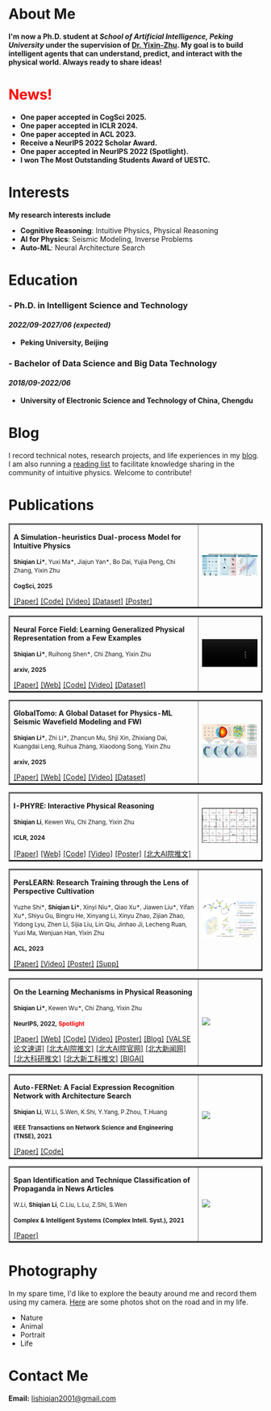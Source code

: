# About Me

**I'm now a Ph.D. student at *School of Artificial Intelligence, Peking University* under the supervision of [Dr. Yixin-Zhu](https://yzhu.io). My goal is to build intelligent agents that can understand, predict, and interact with the physical world. Always ready to share ideas!**

# <font color=red>News!</font> 
* **One paper accepted in CogSci 2025.**
* **One paper accepted in ICLR 2024.**
* **One paper accepted in ACL 2023.**
* **Receive a NeurIPS 2022 Scholar Award.**
* **One paper accepted in NeurIPS 2022 (Spotlight).**
* **I won The Most Outstanding Students Award of UESTC.**

# Interests

**My research interests include**

* **Cognitive Reasoning**: Intuitive Physics, Physical Reasoning
* **AI for Physics**: Seismic Modeling, Inverse Problems
* **Auto-ML**: Neural Architecture Search

# Education

### - Ph.D. in Intelligent Science and Technology
#### _2022/09-2027/06 (expected)_
  * **Peking University, Beijing**

### - Bachelor of Data Science and Big Data Technology
#### _2018/09-2022/06_
  * **University of Electronic Science and Technology of China, Chengdu**

# Blog
I record technical notes, research projects, and life experiences in my [blog](https://blog-shiqian.vercel.app/). I am also running a [reading list](https://github.com/lishiqianhugh/Intuitive_Physics_Reading_List) to facilitate knowledge sharing in the community of intuitive physics. Welcome to contribute!

# Publications

<table border="2">
  <tr>
    <td width="75%">
       <p><b>A Simulation-heuristics Dual-process Model for Intuitive Physics</b></p>
       <p><small><b>Shiqian Li*</b>, Yuxi Ma*, Jiajun Yan*, Bo Dai, Yujia Peng, Chi Zhang, Yixin Zhu </small></p>
       <p><small><b>CogSci, 2025</b></small></p>
       <a href="https://yzhu.io/publication/intuitive2025cogsci/paper.pdf">[Paper]</a>
       <a href="https://github.com/lishiqianhugh/DualModel">[Code]</a>
       <a href="https://vimeo.com/1073941780">[Video]</a>
       <a href="https://drive.google.com/file/d/1R6x_3L0DQFJ3HU0yYvjkhPGKA94tzNok/view?usp=sharing">[Dataset]</a>
       <a href="https://yzhu.io/publication/intuitive2025cogsci/poster.pdf">[Poster]</a>
    </td>
    <td width="25%">
      <img src="figures/simheu.jpg" width="100%">
    </td>
  </tr>
</table>

<table border="2">
  <tr>
    <td width="75%">
       <p><b>Neural Force Field: Learning Generalized Physical Representation from a Few Examples</b></p>
       <p><small><b>Shiqian Li*</b>, Ruihong Shen*, Chi Zhang, Yixin Zhu </small></p>
       <p><small><b>arxiv, 2025</b></small></p>
       <a href="https://arxiv.org/pdf/2502.08987">[Paper]</a>
       <a href="https://neuralforcefield.github.io/">[Web]</a>
       <a href="https://github.com/lishiqianhugh/NeuralForceField">[Code]</a>
       <a href="https://vimeo.com/1055247476">[Video]</a>
       <a href="https://drive.google.com/file/d/1n5P7RiK1V7LxRJW8mvLL-QeDzHF7d75O/view">[Dataset]</a>
    </td>
    <td width="25%">
      <video controls autoplay muted loop style="width: 100%; height: auto;">
          <source src="figures/more_step_hole_1.mp4" type="video/mp4">
          Your browser does not support the video tag.
      </video>
    </td>
  </tr>
</table>

<table border="2">
  <tr>
    <td width="75%">
       <p><b>GlobalTomo: A Global Dataset for Physics-ML Seismic Wavefield Modeling and FWI</b></p>
       <p><small><b>Shiqian Li*</b>, Zhi Li*, Zhancun Mu, Shji Xin, Zhixiang Dai, Kuangdai Leng, Ruihua Zhang, Xiaodong Song, Yixin Zhu </small></p>
       <p><small><b>arxiv, 2025</b></small></p>
       <a href="https://arxiv.org/pdf/2406.18202v2">[Paper]</a>
       <a href="https://global-tomo.github.io/">[Web]</a>
       <a href="https://github.com/lishiqianhugh/GlobalTomo">[Code]</a>
       <a href="https://vimeo.com/957588046">[Video]</a>
       <a href="https://huggingface.co/datasets/lishiqianhugh/globaltomo">[Dataset]</a>
    </td>
    <td width="25%">
      <img src="figures/globaltomo.jpg" width="100%">
    </td>
  </tr>
</table>

<table border="2">
  <tr>
    <td width="75%">
       <p><b>I-PHYRE: Interactive Physical Reasoning</b></p>
       <p><small><b>Shiqian Li</b>, Kewen Wu, Chi Zhang, Yixin Zhu </small></p>
       <p><small><b>ICLR, 2024</b></small></p>
       <a href="https://arxiv.org/abs/2312.03009">[Paper]</a>
       <a href="https://lishiqianhugh.github.io/IPHYRE">[Web]</a>
       <a href="https://github.com/lishiqianhugh/IPHYRE">[Code]</a>
       <a href="https://vimeo.com/793260764/2f77f9d5cb">[Video]</a>
       <a href="https://yzhu.io/publication/intuitive2024iclr/poster.pdf">[Poster]</a>
       <a href="https://mp.weixin.qq.com/s/QRIgozzM4rYDfqel3Pme-Q">[北大AI院推文]</a>
    </td>
    <td width="25%">
      <img src="figures/IPHYRE.jpg" width="100%">
    </td>
  </tr>
</table>

<table border="2">
  <tr>
    <td width="75%">
       <p><b>PersLEARN: Research Training through the Lens of Perspective Cultivation</b></p>
       <p><small>Yuzhe Shi*, <b>Shiqian Li*</b>, Xinyi Niu*, Qiao Xu*, Jiawen Liu*, Yifan Xu*, Shiyu Gu, Bingru He, Xinyang Li, Xinyu Zhao, Zijian Zhao, Yidong Lyu, Zhen Li, Sijia Liu, Lin Qiu, Jinhao Ji, Lecheng Ruan, Yuxi Ma, Wenjuan Han, Yixin Zhu</small></p>
       <p><small><b>ACL, 2023</b></small></p>
       <a href="https://yzhu.io/publication/perslearn2023acl-demo/paper.pdf">[Paper]</a>
     <a href="https://vimeo.com/841274365">[Video]</a>
     <a href="https://yzhu.io/publication/perslearn2023acl-demo/poster.pdf">[Poster]</a>
     <a href="https://yzhu.io/publication/perslearn2023acl-demo/supp.pdf">[Supp]</a>
    </td>
    <td width="25%">
      <img src="figures/PersLEARN.jpg" width="100%">
    </td>
  </tr>
</table>

<table border="2">
  <tr>
    <td width="75%">
       <p><b>On the Learning Mechanisms in Physical Reasoning</b></p>
       <p><small><b>Shiqian Li*</b>, Kewen Wu*, Chi Zhang, Yixin Zhu </small></p>
       <p><small><b>NeurIPS, 2022, <font color=red>Spotlight</font> </b></small></p>
       <a href="https://arxiv.org/abs/2210.02075">[Paper]</a>
       <a href="https://lishiqianhugh.github.io/LfID_Page">[Web]</a>
       <a href="https://github.com/lishiqianhugh/LfID">[Code]</a>
       <a href="https://vimeo.com/758992548">[Video]</a>
       <a href="https://pku.ai/publication/intuitive2022neurips/poster.pdf">[Poster]</a>
       <a href="https://blog-shiqian.vercel.app/article/research-4">[Blog]</a>
       <a href="https://vimeo.com/796534620">[VALSE论文速讲]</a>
       <a href="https://mp.weixin.qq.com/s/rZiRji2FtMIWsu2CU1LfzQ">[北大AI院推文]</a>
       <a href="https://www.ai.pku.edu.cn/info/1053/2405.htm">[北大AI院官网]</a>
       <a href="https://news.pku.edu.cn/jxky/2a05ada9ad01473487404b7c48726d13.htm">[北大新闻网]</a>
       <a href="https://mp.weixin.qq.com/s/YNh021Pl0KLnOgHc2qrH2w">[北大科研推文]</a>
       <a href="https://mp.weixin.qq.com/s/Dh30fc2FD3HIwkHY0JbnJg">[北大新工科推文]</a>
       <a href="https://mp.weixin.qq.com/s/cG-su_OaAYSj5yqxCukuEQ">[BIGAI]</a>
    </td>
    <td width="25%">
      <img src="figures/LfID.jpg" width="100%">
    </td>
  </tr>
</table>

<table border="2">
  <tr>
    <td width="75%">
       <p><b>Auto-FERNet: A Facial Expression Recognition Network with Architecture Search</b></p>
       <p><small><b>Shiqian Li</b>, W.Li, S.Wen, K.Shi, Y.Yang, P.Zhou, T.Huang </small></p>
       <p><small><b>IEEE Transactions on Network Science and Engineering (TNSE), 2021</b></small></p>
       <a href="https://ieeexplore.ieee.org/abstract/document/9442348">[Paper]</a>
     <a href="https://github.com/lishiqianhugh/Auto-FERNet">[Code]</a>
    </td>
    <td width="25%">
      <img src="figures/Auto-FERnet.png" width="100%">
    </td>
  </tr>
</table>

<table border="2">
  <tr>
    <td width="75%">
      <p><b>Span Identification and Technique Classification of Propaganda in News Articles</b></p>
      <p><small>W.Li, <b>Shiqian Li</b>, C.Liu, L.Lu, Z.Shi, S.Wen</small></p>
      <p><small><b>Complex & Intelligent Systems (Complex Intell. Syst.), 2021</b></small></p>
      <a href="https://link.springer.com/article/10.1007/s40747-021-00393-y">[Paper]</a>
    </td>
    <td width="25%">
      <img src="figures/NLP.png" width="100%">
    </td>
  </tr>
</table>

<!-- # Projects

### Research on adversarial perturbation on large-scale point cloud	
#### _2020/12-2021/03_
* I was an intern under the supervision of Dr. Jiwen-Lu, Tsinghua University, responsible for the work in semantic segmentation task. 
* We proposed a general end-to-end framework of learning adversarial pertrubation for 3D object detection and semantic segmentation. We designed a novel pumping loss to accelerate the attacking process and improve the attacking perfomance.

### Research on facial expression recognition based on NAS	
#### _2020/05-2020/07_
* Supported by the Natural Science Foundation of China.
* We initially applied NAS to facial expression recognition, achieving improvement both in accuracy and model size and outperforming many state-of-the-art methods.

### Research on propaganda detection in news articles	
#### _2019/10-2019/12_
* I was responsible for data preprocessing and paper writing. Rank 19th globally in SemEval 2020.
* We fine-tuned an advanced model to locate propaganda fractions and classified them in news articles, using data augmentation and semantic fusion technique. -->

# Photography
In my spare time, I'd like to explore the beauty around me and record them using my camera. [Here](https://lishiqianhugh.github.io/Photography/) are some photos shot on the road and in my life.
* Nature
* Animal
* Portrait
* Life

# Contact Me

**Email:** lishiqian2001@gmail.com
